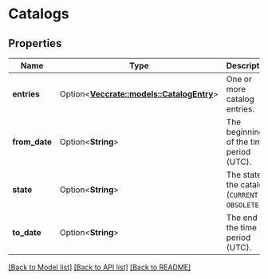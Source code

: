 # Catalogs

## Properties

Name | Type | Description | Notes
------------ | ------------- | ------------- | -------------
**entries** | Option<[**Vec<crate::models::CatalogEntry>**](CatalogEntry.md)> | One or more catalog entries. | [optional]
**from_date** | Option<**String**> | The beginning of the time period (UTC). | [optional]
**state** | Option<**String**> | The state of the catalog (`CURRENT` \\| `OBSOLETE`). | [optional]
**to_date** | Option<**String**> | The end of the time period (UTC). | [optional]

[[Back to Model list]](../README.md#documentation-for-models) [[Back to API list]](../README.md#documentation-for-api-endpoints) [[Back to README]](../README.md)


